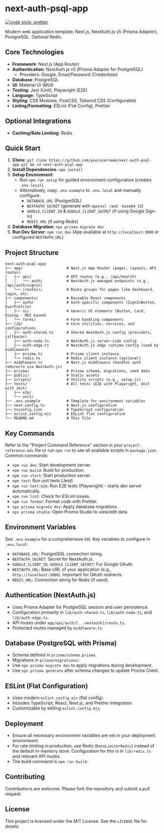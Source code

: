 # next-auth-psql-app

[![code style: prettier](https://img.shields.io/badge/code_style-prettier-ff69b4.svg)](https://github.com/prettier/prettier)

Modern web application template: Next.js, NextAuth.js v5 (Prisma Adapter), PostgreSQL. Optional Redis.

## Core Technologies

- **Framework**: Next.js (App Router)
- **Authentication**: NextAuth.js v5 (Prisma Adapter for PostgreSQL)
  - Providers: Google, Email/Password (Credentials)
- **Database**: PostgreSQL
- **UI**: Material UI (MUI)
- **Testing**: Jest (Unit), Playwright (E2E)
- **Language**: TypeScript
- **Styling**: CSS Modules, PostCSS, Tailwind CSS (Configurable)
- **Linting/Formatting**: ESLint (Flat Config), Prettier

## Optional Integrations

- **Caching/Rate Limiting**: Redis

## Quick Start

1.  **Clone**: `git clone https://github.com/yourusername/next-auth-psql-app.git && cd next-auth-psql-app`
2.  **Install Dependencies**: `npm install`
3.  **Setup Environment**:
    - Run `npm run setup` for guided environment configuration (creates `.env.local`).
    - Alternatively, copy `.env.example` to `.env.local` and manually configure:
      - `DATABASE_URL` (PostgreSQL)
      - `NEXTAUTH_SECRET` (generate with `openssl rand -base64 32`)
      - `GOOGLE_CLIENT_ID` & `GOOGLE_CLIENT_SECRET` (if using Google Sign-In)
      - `REDIS_URL` (if using Redis)
4.  **Database Migration**: `npx prisma migrate dev`
5.  **Run Dev Server**: `npm run dev` (App available at `http://localhost:3000` or configured `NEXTAUTH_URL`)

## Project Structure

```
next-auth-psql-app/
├── app/                    # Next.js App Router (pages, layouts, API routes)
│   ├── api/                # API routes (e.g., /api/health)
│   │   └── auth/           # NextAuth.js managed endpoints (e.g., /api/auth/signin)
│   └── (routes)/           # Route groups for pages like dashboard, login, etc.
├── components/             # Reusable React components
│   ├── auth/               # Auth-specific components (SignInButton, UserProfile)
│   ├── ui/                 # Generic UI elements (Button, Card, Dialog - MUI based)
│   └── forms/              # Form handling components
├── lib/                    # Core utilities, services, and configurations
│   ├── auth-shared.ts      # Shared NextAuth.js config (providers, callbacks)
│   ├── auth-node.ts        # NextAuth.js server-side config
│   ├── auth-edge.ts        # NextAuth.js edge runtime config (used by middleware)
│   ├── prisma.ts           # Prisma client instance
│   └── redis.ts            # Redis client instance (optional)
├── middleware.ts           # Next.js middleware (handles auth redirects via NextAuth.js)
├── prisma/                 # Prisma schema, migrations, seed data
├── public/                 # Static assets
├── scripts/                # Utility scripts (e.g., setup.js)
├── tests/                  # All tests (E2E with Playwright, Unit with Jest)
│   ├── e2e/
│   └── unit/
├── .env.example            # Template for environment variables
├── next.config.ts          # Next.js configuration
├── tsconfig.json           # TypeScript configuration
├── eslint.config.mjs       # ESLint flat configuration
└── README.md               # This file
```

## Key Commands

Refer to the "Project Command Reference" section in your `project-reference.mdc` file or run `npm run` to see all available scripts in `package.json`. Common commands:

- `npm run dev`: Start development server.
- `npm run build`: Build for production.
- `npm run start`: Start production server.
- `npm test`: Run unit tests (Jest).
- `npm run test:e2e`: Run E2E tests (Playwright) - starts dev server automatically.
- `npm run lint`: Check for ESLint issues.
- `npm run format`: Format code with Prettier.
- `npx prisma migrate dev`: Apply database migrations.
- `npx prisma studio`: Open Prisma Studio to view/edit data.

## Environment Variables

See `.env.example` for a comprehensive list. Key variables to configure in `.env.local`:

- `DATABASE_URL`: PostgreSQL connection string.
- `NEXTAUTH_SECRET`: Secret for NextAuth.js.
- `GOOGLE_CLIENT_ID`, `GOOGLE_CLIENT_SECRET`: For Google OAuth.
- `NEXTAUTH_URL`: Base URL of your application (e.g., `http://localhost:3000`). Important for OAuth redirects.
- `REDIS_URL`: Connection string for Redis (if used).

## Authentication (NextAuth.js)

- Uses Prisma Adapter for PostgreSQL session and user persistence.
- Configuration primarily in `lib/auth-shared.ts`, `lib/auth-node.ts`, and `lib/auth-edge.ts`.
- API routes under `app/api/auth/[...nextauth]/route.ts`.
- Protected routes managed by `middleware.ts`.

## Database (PostgreSQL with Prisma)

- Schema defined in `prisma/schema.prisma`.
- Migrations in `prisma/migrations/`.
- Use `npx prisma migrate dev` to apply migrations during development.
- Use `npx prisma generate` after schema changes to update Prisma Client.

## ESLint (Flat Configuration)

- Uses modern `eslint.config.mjs` (flat config).
- Includes TypeScript, React, Next.js, and Prettier integration.
- Customizable by editing `eslint.config.mjs`.

## Deployment

- Ensure all necessary environment variables are set in your deployment environment.
- For rate limiting in production, use Redis (`RateLimiterRedis`) instead of the default in-memory store. Configuration for this is in `lib/redis.ts` and relevant API routes.
- The build command is `npm run build`.

## Contributing

Contributions are welcome. Please fork the repository and submit a pull request.

## License

This project is licensed under the MIT License. See the `LICENSE` file for details.
